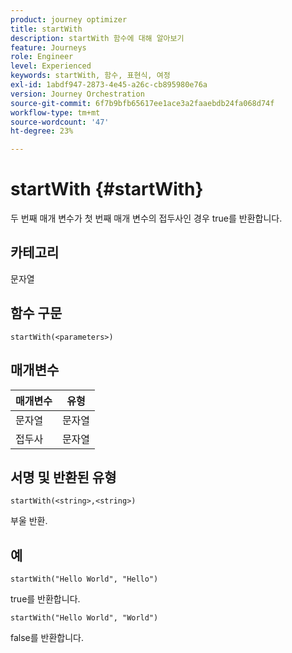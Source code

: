 ```yaml
---
product: journey optimizer
title: startWith
description: startWith 함수에 대해 알아보기
feature: Journeys
role: Engineer
level: Experienced
keywords: startWith, 함수, 표현식, 여정
exl-id: 1abdf947-2873-4e45-a26c-cb895980e76a
version: Journey Orchestration
source-git-commit: 6f7b9bfb65617ee1ace3a2faaebdb24fa068d74f
workflow-type: tm+mt
source-wordcount: '47'
ht-degree: 23%

---
```


# startWith {#startWith}

두 번째 매개 변수가 첫 번째 매개 변수의 접두사인 경우 true를 반환합니다.

## 카테고리

문자열

## 함수 구문

`startWith(<parameters>)`

## 매개변수

| 매개변수 | 유형 |
|-------------|--------|
| 문자열 | 문자열 |
| 접두사 | 문자열 |

## 서명 및 반환된 유형

`startWith(<string>,<string>)`

부울 반환.

## 예

`startWith("Hello World", "Hello")`

true를 반환합니다.

`startWith("Hello World", "World")`

false를 반환합니다.
